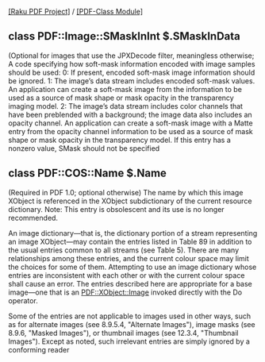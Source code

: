 [[Raku PDF Project]](https://pdf-raku.github.io)
 / [[PDF-Class Module]](https://pdf-raku.github.io/PDF-Class-raku)

class PDF::Image::SMaskInInt $.SMaskInData
------------------------------------------

(Optional for images that use the JPXDecode filter, meaningless otherwise; A code specifying how soft-mask information encoded with image samples should be used: 0: If present, encoded soft-mask image information should be ignored. 1: The image’s data stream includes encoded soft-mask values. An application can create a soft-mask image from the information to be used as a source of mask shape or mask opacity in the transparency imaging model. 2: The image’s data stream includes color channels that have been preblended with a background; the image data also includes an opacity channel. An application can create a soft-mask image with a Matte entry from the opacity channel information to be used as a source of mask shape or mask opacity in the transparency model. If this entry has a nonzero value, SMask should not be specified

class PDF::COS::Name $.Name
---------------------------

(Required in PDF 1.0; optional otherwise) The name by which this image XObject is referenced in the XObject subdictionary of the current resource dictionary. Note: This entry is obsolescent and its use is no longer recommended.

An image dictionary—that is, the dictionary portion of a stream representing an image XObject—may contain the entries listed in Table 89 in addition to the usual entries common to all streams (see Table 5). There are many relationships among these entries, and the current colour space may limit the choices for some of them. Attempting to use an image dictionary whose entries are inconsistent with each other or with the current colour space shall cause an error. The entries described here are appropriate for a base image—one that is an [PDF::XObject::Image](https://pdf-raku.github.io/PDF-Class-raku) invoked directly with the Do operator.

Some of the entries are not applicable to images used in other ways, such as for alternate images (see 8.9.5.4, "Alternate Images"), image masks (see 8.9.6, "Masked Images"), or thumbnail images (see 12.3.4, "Thumbnail Images"). Except as noted, such irrelevant entries are simply ignored by a conforming reader

